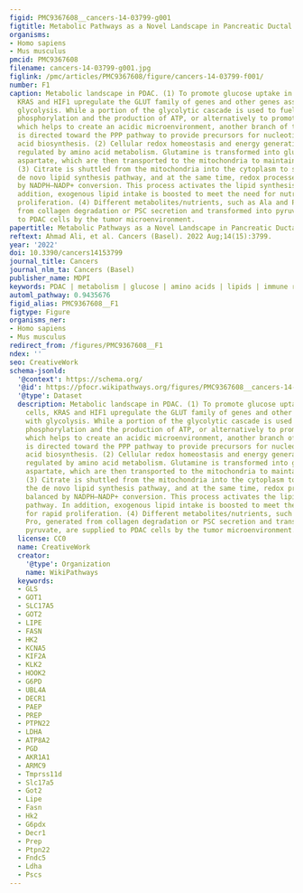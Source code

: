 ```yaml
---
figid: PMC9367608__cancers-14-03799-g001
figtitle: Metabolic Pathways as a Novel Landscape in Pancreatic Ductal Adenocarcinoma
organisms:
- Homo sapiens
- Mus musculus
pmcid: PMC9367608
filename: cancers-14-03799-g001.jpg
figlink: /pmc/articles/PMC9367608/figure/cancers-14-03799-f001/
number: F1
caption: Metabolic landscape in PDAC. (1) To promote glucose uptake in PDAC cells,
  KRAS and HIF1 upregulate the GLUT family of genes and other genes associated with
  glycolysis. While a portion of the glycolytic cascade is used to fuel oxidative
  phosphorylation and the production of ATP, or alternatively to promote lactate,
  which helps to create an acidic microenvironment, another branch of the process
  is directed toward the PPP pathway to provide precursors for nucleotide and amino
  acid biosynthesis. (2) Cellular redox homeostasis and energy generation are both
  regulated by amino acid metabolism. Glutamine is transformed into glutamate and
  aspartate, which are then transported to the mitochondria to maintain redox balance.
  (3) Citrate is shuttled from the mitochondria into the cytoplasm to stimulate the
  de novo lipid synthesis pathway, and at the same time, redox processes are balanced
  by NADPH–NADP+ conversion. This process activates the lipid synthesis pathway. In
  addition, exogenous lipid intake is boosted to meet the need for nutrients for rapid
  proliferation. (4) Different metabolites/nutrients, such as Ala and Pro, generated
  from collagen degradation or PSC secretion and transformed into pyruvate, are supplied
  to PDAC cells by the tumor microenvironment.
papertitle: Metabolic Pathways as a Novel Landscape in Pancreatic Ductal Adenocarcinoma.
reftext: Ahmad Ali, et al. Cancers (Basel). 2022 Aug;14(15):3799.
year: '2022'
doi: 10.3390/cancers14153799
journal_title: Cancers
journal_nlm_ta: Cancers (Basel)
publisher_name: MDPI
keywords: PDAC | metabolism | glucose | amino acids | lipids | immune response
automl_pathway: 0.9435676
figid_alias: PMC9367608__F1
figtype: Figure
organisms_ner:
- Homo sapiens
- Mus musculus
redirect_from: /figures/PMC9367608__F1
ndex: ''
seo: CreativeWork
schema-jsonld:
  '@context': https://schema.org/
  '@id': https://pfocr.wikipathways.org/figures/PMC9367608__cancers-14-03799-g001.html
  '@type': Dataset
  description: Metabolic landscape in PDAC. (1) To promote glucose uptake in PDAC
    cells, KRAS and HIF1 upregulate the GLUT family of genes and other genes associated
    with glycolysis. While a portion of the glycolytic cascade is used to fuel oxidative
    phosphorylation and the production of ATP, or alternatively to promote lactate,
    which helps to create an acidic microenvironment, another branch of the process
    is directed toward the PPP pathway to provide precursors for nucleotide and amino
    acid biosynthesis. (2) Cellular redox homeostasis and energy generation are both
    regulated by amino acid metabolism. Glutamine is transformed into glutamate and
    aspartate, which are then transported to the mitochondria to maintain redox balance.
    (3) Citrate is shuttled from the mitochondria into the cytoplasm to stimulate
    the de novo lipid synthesis pathway, and at the same time, redox processes are
    balanced by NADPH–NADP+ conversion. This process activates the lipid synthesis
    pathway. In addition, exogenous lipid intake is boosted to meet the need for nutrients
    for rapid proliferation. (4) Different metabolites/nutrients, such as Ala and
    Pro, generated from collagen degradation or PSC secretion and transformed into
    pyruvate, are supplied to PDAC cells by the tumor microenvironment.
  license: CC0
  name: CreativeWork
  creator:
    '@type': Organization
    name: WikiPathways
  keywords:
  - GLS
  - GOT1
  - SLC17A5
  - GOT2
  - LIPE
  - FASN
  - HK2
  - KCNA5
  - KIF2A
  - KLK2
  - HOOK2
  - G6PD
  - UBL4A
  - DECR1
  - PAEP
  - PREP
  - PTPN22
  - LDHA
  - ATP8A2
  - PGD
  - AKR1A1
  - ARMC9
  - Tmprss11d
  - Slc17a5
  - Got2
  - Lipe
  - Fasn
  - Hk2
  - G6pdx
  - Decr1
  - Prep
  - Ptpn22
  - Fndc5
  - Ldha
  - Pscs
---
```

